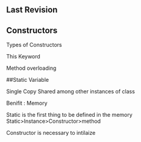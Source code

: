 ## Last Revision
## Constructors

Types of Constructors

This Keyword

Method overloading


##Static Variable

Single Copy
Shared among other instances of class

Benifit : Memory 

Static is the first thing to be defined in the memory
Static>Instance>Constructor>method

Constructor is necessary to intilaize